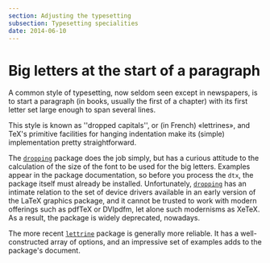 ```yaml
---
section: Adjusting the typesetting
subsection: Typesetting specialities
date: 2014-06-10
---
```


# Big letters at the start of a paragraph

A common style of typesetting, now seldom seen except in newspapers,
is to start a paragraph (in books, usually the first of a chapter)
with its first letter set large enough to span several lines.

This style is known as ''dropped capitals'', or (in French)
&laquo;lettrines&raquo;,
and TeX's primitive facilities for hanging indentation make its
(simple) implementation pretty straightforward.

The [`dropping`](https://ctan.org/pkg/dropping) package does the job simply, but has a curious
attitude to the calculation of the size of the font to be used for the
big letters.  Examples appear in the package documentation, so before
you process the `dtx`, the package itself must already be
installed.  Unfortunately, [`dropping`](https://ctan.org/pkg/dropping) has an intimate relation
to the set of device drivers available in an early version of the
LaTeX graphics package, and it cannot be trusted to work with
modern offerings such as pdfTeX or DVIpdfm, let
alone such modernisms as XeTeX.  As a result, the package is widely
deprecated, nowadays.

The more recent [`lettrine`](https://ctan.org/pkg/lettrine) package is generally more reliable.
It has a well-constructed array of options, and an impressive set of
examples adds to the package's document.

